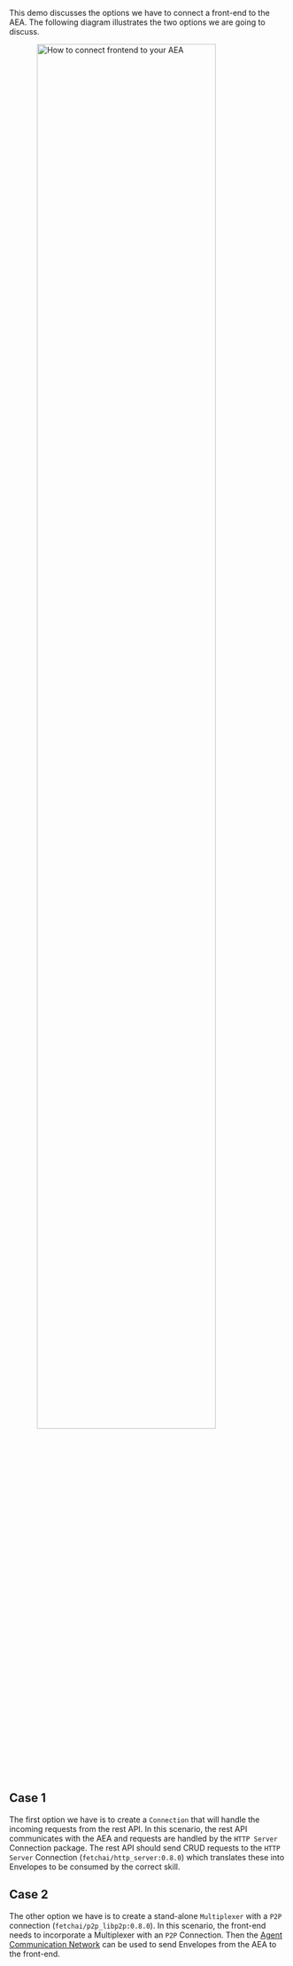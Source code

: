 This demo discusses the options we have to connect a front-end to the AEA. The following diagram illustrates the two options we are going to discuss.

<img src="../assets/http-integration.png" alt="How to connect frontend to your AEA" class="center" style="display: block; margin-left: auto; margin-right: auto;width:80%;">

## Case 1
The first option we have is to create a `Connection` that will handle the incoming requests from the rest API. In this scenario, the rest API communicates with the AEA and requests are handled by the `HTTP Server` Connection package. The rest API should send CRUD requests to the `HTTP Server` Connection (`fetchai/http_server:0.8.0`) which translates these into Envelopes to be consumed by the correct skill.

## Case 2
The other option we have is to create a stand-alone `Multiplexer` with a `P2P` connection (`fetchai/p2p_libp2p:0.8.0`). In this scenario, the front-end needs to incorporate a Multiplexer with an `P2P` Connection. Then the <a href="../acn">Agent Communication Network</a> can be used to send Envelopes from the AEA to the front-end.